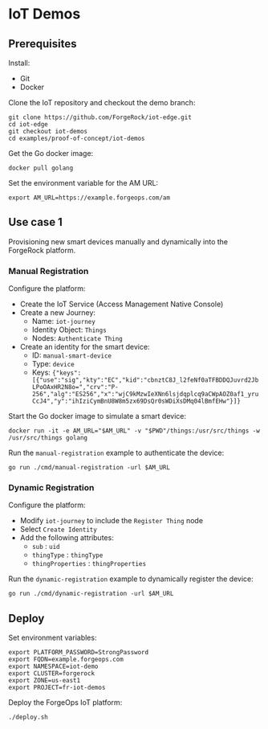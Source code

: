 # IoT Demos

## Prerequisites
Install:
 - Git
 - Docker
 
Clone the IoT repository and checkout the demo branch:  
```
git clone https://github.com/ForgeRock/iot-edge.git
cd iot-edge
git checkout iot-demos
cd examples/proof-of-concept/iot-demos
```

Get the Go docker image:
```
docker pull golang
```

Set the environment variable for the AM URL:
```
export AM_URL=https://example.forgeops.com/am
```

## Use case 1

Provisioning new smart devices manually and dynamically into the ForgeRock platform.

### Manual Registration

Configure the platform:
 - Create the IoT Service (Access Management Native Console)
 - Create a new Journey:
   - Name: `iot-journey`
   - Identity Object: `Things`
   - Nodes: `Authenticate Thing`
 - Create an identity for the smart device:
   - ID: `manual-smart-device`
   - Type: `device`
   - Keys: `{"keys":[{"use":"sig","kty":"EC","kid":"cbnztC8J_l2feNf0aTFBDDQJuvrd2JbLPoOAxHR2N8o=","crv":"P-256","alg":"ES256","x":"wjC9kMzwIeXNn6lsjdqplcq9aCWpAOZ0af1_yruCcJ4","y":"ihIziCymBnU8W8m5zx69DsQr0sWDiXsDMq04lBmfEHw"}]}`

Start the Go docker image to simulate a smart device:
```
docker run -it -e AM_URL="$AM_URL" -v "$PWD"/things:/usr/src/things -w /usr/src/things golang
```

Run the `manual-registration` example to authenticate the device:
```
go run ./cmd/manual-registration -url $AM_URL
```

### Dynamic Registration

Configure the platform:
 - Modify `iot-journey` to include the `Register Thing` node
 - Select `Create Identity`
 - Add the following attributes:
   - `sub` : `uid`
   - `thingType` : `thingType`
   - `thingProperties` : `thingProperties`

Run the `dynamic-registration` example to dynamically register the device:
```
go run ./cmd/dynamic-registration -url $AM_URL
```

## Deploy

Set environment variables:
```
export PLATFORM_PASSWORD=StrongPassword
export FQDN=example.forgeops.com
export NAMESPACE=iot-demo
export CLUSTER=forgerock
export ZONE=us-east1
export PROJECT=fr-iot-demos
```

Deploy the ForgeOps IoT platform:
```
./deploy.sh
```
